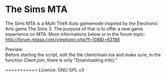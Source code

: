 The Sims MTA
==========

The Sims MTA is a Multi Theft Auto gamemode inspired by the Electronic Arts game The Sims 3.
The purpose of that is to offer a new game experience on MTA.
More informations below or in the forum topic: http://forum.mtasa.com/viewtopic.php?f=108&t=63188

Preview:<br />
Before starting the script, edit the file client/main.lua and make sure, in the function Client.join, there is only "Downloading.init();"

===========
Licence: GNU GPL v3
